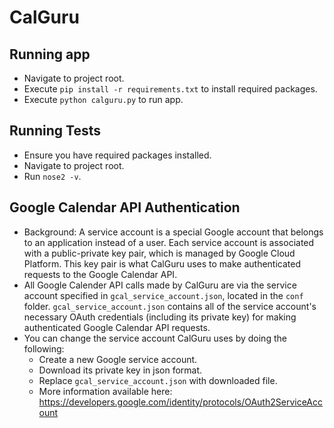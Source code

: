 # CalGuru

## Running app
* Navigate to project root.
* Execute `pip install -r requirements.txt` to install required packages.
* Execute `python calguru.py` to run app.

## Running Tests
* Ensure you have required packages installed.
* Navigate to project root.
* Run `nose2 -v`.

## Google Calendar API Authentication
* Background: A service account is a special Google account that belongs to an
    application instead of a user. Each service account is associated with a
    public-private key pair, which is managed by Google Cloud Platform. This key
    pair is what CalGuru uses to make authenticated requests to the Google
    Calendar API.
* All Google Calender API calls made by CalGuru are via the service account
specified in `gcal_service_account.json`, located in the `conf` folder.
`gcal_service_account.json` contains all of the service account's necessary
OAuth credentials (including its private key) for making authenticated Google
Calendar API requests.
* You can change the service account CalGuru uses by doing the following:
    * Create a new Google service account.
    * Download its private key in json format.
    * Replace `gcal_service_account.json` with downloaded file.
    * More information available here: https://developers.google.com/identity/protocols/OAuth2ServiceAccount
